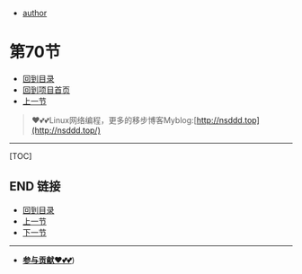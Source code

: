 + [author](https://github.com/3293172751)
# 第70节
+ [回到目录](../README.md)
+ [回到项目首页](../../README.md)
+ [上一节](69.md)
> ❤️💕💕Linux网络编程，更多的移步博客Myblog:[http://nsddd.top](http://nsddd.top/)
---
[TOC]





## END 链接
+ [回到目录](../README.md)
+ [上一节](69.md)
+ [下一节](71.md)
---
+ [**参与贡献❤️💕💕**](https://nsddd.top/archives/contributors))